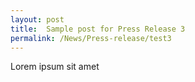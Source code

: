 ```yaml
---
layout: post
title:  Sample post for Press Release 3
permalink: /News/Press-release/test3
---
```

Lorem ipsum sit amet
